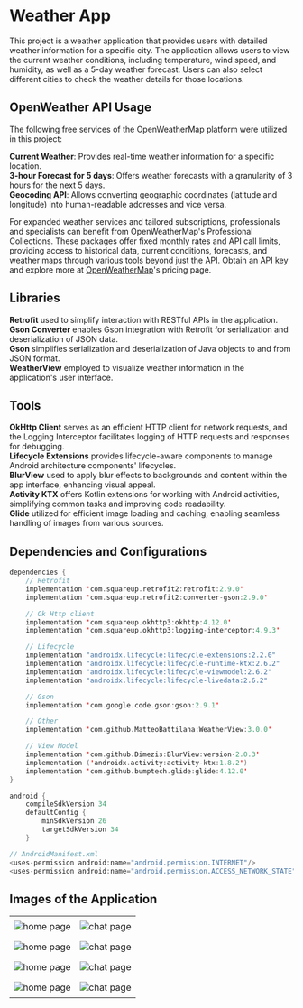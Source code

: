 # Weather App

This project is a weather application that provides users with detailed weather information for a specific city. The application allows users to view the current weather conditions, including temperature, wind speed, and humidity, as well as a 5-day weather forecast. Users can also select different cities to check the weather details for those locations.

## OpenWeather API Usage

The following free services of the OpenWeatherMap platform were utilized in this project:

<b>Current Weather</b>: Provides real-time weather information for a specific location.<br/>
<b>3-hour Forecast for 5 days</b>: Offers weather forecasts with a granularity of 3 hours for the next 5 days.<br/>
<b>Geocoding API</b>: Allows converting geographic coordinates (latitude and longitude) into human-readable addresses and vice versa.

For expanded weather services and tailored subscriptions, professionals and specialists can benefit from OpenWeatherMap's Professional Collections. These packages offer fixed monthly rates and API call limits, providing access to historical data, current conditions, forecasts, and weather maps through various tools beyond just the API. Obtain an API key and explore more at <a href="https://openweathermap.org/price">OpenWeatherMap</a>'s pricing page.

## Libraries

<b>Retrofit</b>
used to simplify interaction with RESTful APIs in the application.<br/>
<b>Gson Converter</b>
enables Gson integration with Retrofit for serialization and deserialization of JSON data.<br/>
<b>Gson</b>
simplifies serialization and deserialization of Java objects to and from JSON format.<br/>
<b>WeatherView</b>
employed to visualize weather information in the application's user interface.

## Tools

<b>OkHttp Client</b>
serves as an efficient HTTP client for network requests, and the Logging Interceptor facilitates logging of HTTP requests and responses for debugging.<br/>
<b>Lifecycle Extensions</b>
provides lifecycle-aware components to manage Android architecture components' lifecycles.<br/>
<b>BlurView</b>
used to apply blur effects to backgrounds and content within the app interface, enhancing visual appeal.<br/>
<b>Activity KTX</b>
offers Kotlin extensions for working with Android activities, simplifying common tasks and improving code readability.<br/>
<b>Glide</b>
utilized for efficient image loading and caching, enabling seamless handling of images from various sources.

## Dependencies and Configurations

```kotlin
dependencies {
    // Retrofit
    implementation 'com.squareup.retrofit2:retrofit:2.9.0'
    implementation 'com.squareup.retrofit2:converter-gson:2.9.0'

    // Ok Http client
    implementation 'com.squareup.okhttp3:okhttp:4.12.0'
    implementation 'com.squareup.okhttp3:logging-interceptor:4.9.3'

    // Lifecycle
    implementation "androidx.lifecycle:lifecycle-extensions:2.2.0"
    implementation "androidx.lifecycle:lifecycle-runtime-ktx:2.6.2"
    implementation "androidx.lifecycle:lifecycle-viewmodel:2.6.2"
    implementation "androidx.lifecycle:lifecycle-livedata:2.6.2"

    // Gson
    implementation 'com.google.code.gson:gson:2.9.1'

    // Other
    implementation 'com.github.MatteoBattilana:WeatherView:3.0.0'

    // View Model
    implementation 'com.github.Dimezis:BlurView:version-2.0.3'
    implementation ('androidx.activity:activity-ktx:1.8.2')
    implementation 'com.github.bumptech.glide:glide:4.12.0'
}
```

```kotlin
android {
    compileSdkVersion 34
    defaultConfig {
        minSdkVersion 26
        targetSdkVersion 34
    }
```

```kotlin
// AndroidManifest.xml
<uses-permission android:name="android.permission.INTERNET"/>
<uses-permission android:name="android.permission.ACCESS_NETWORK_STATE" />
```

## Images of the Application

<table style="border-collapse: collapse; width: 100%;">
  <tr>
    <td align="center" style="padding: 8px; border: none;"><img src="https://github.com/reyhanturkkal/Weather-App/blob/master/assets/cloudyCity-1.jpg" alt="home page"></td>
    <td align="center" style="padding: 8px; border: none;"><img src="https://github.com/reyhanturkkal/Weather-App/blob/master/assets/cloudyCity-2.jpg" alt="chat page"></td>
  </tr>
    <tr>
    <td align="center" style="padding: 8px; border: none;"><img src="https://github.com/reyhanturkkal/Weather-App/blob/master/assets/cloudyCity.jpg" alt="home page"></td>
    <td align="center" style="padding: 8px; border: none;"><img src="https://github.com/reyhanturkkal/Weather-App/blob/master/assets/clearCity.jpg" alt="chat page"></td>
  </tr>
    <tr>
    <td align="center" style="padding: 8px; border: none;"><img src="https://github.com/reyhanturkkal/Weather-App/blob/master/assets/citySearch.jpg" alt="home page"></td>
    <td align="center" style="padding: 8px; border: none;"><img src="https://github.com/reyhanturkkal/Weather-App/blob/master/assets/searchingCity.jpg" alt="chat page"></td>
  </tr>
  <tr>
    <td align="center" style="padding: 8px; border: none;"><img src="https://github.com/reyhanturkkal/Weather-App/blob/master/assets/rainyCity.jpg" alt="home page"></td>
    <td align="center" style="padding: 8px; border: none;"><img src="https://github.com/reyhanturkkal/Weather-App/blob/master/assets/snowyCity.jpg" alt="chat page"></td>
  </tr>
</table>
